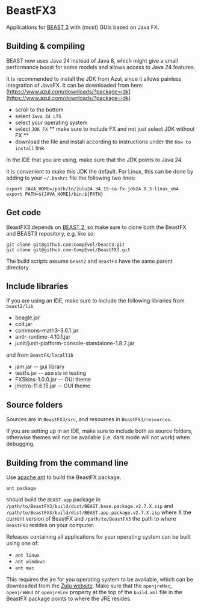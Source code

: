 # BeastFX3

Applications for [BEAST 3](https://github.com/CompEvol/beast2/) with (most) GUIs based on Java FX.

## Building & compiling

BEAST now uses Java 24 instead of Java 8, which might give a small performance boost for some models and allows access to Java 24 features.

It is recommended to install the JDK from Azul, since it allows painless integration of JavaFX. It can be downloaded from here: [https://www.azul.com/downloads/?package=jdk](https://www.azul.com/downloads/?package=jdk)

* scroll to the bottom
* select `Java 24 LTS`
* select your operating system
* select `JDK FX` ** make sure to include FX and not just select JDK without FX **
* download the file and install according to instructions under the `How to install` link.

In the IDE that you are using, make sure that the JDK points to Java 24.

It is convenient to make this JDK the default. For Linux, this can be done by adding to your `~/.bashrc` file the following two lines:

```
export JAVA_HOME=/path/to/zulu24.34.19-ca-fx-jdk24.0.3-linux_x64
export PATH=${JAVA_HOME}/bin:${PATH}
```

## Get code

BeastFX3 depends on [BEAST 2](https://github.com/CompEvol/beast2/), so make sure to clone both the BeastFX and BEAST3 repository, e.g. like so:

```
git clone git@github.com:CompEvol/beast3.git
git clone git@github.com:CompEvol/BeastFX3.git
```

The build scripts assume `beast2` and `BeastFX` have the same parent directory.

## Include libraries

If you are using an IDE, make sure to include the following libraries from `beast2/lib`

* beagle.jar		
* colt.jar		
* commons-math3-3.6.1.jar		
* antlr-runtime-4.10.1.jar	
* junit/junit-platform-console-standalone-1.8.2.jar

and from `BeastFX/locallib`

* jam.jar -- gui library
* testfx.jar -- assists in testing
* FXSkins-1.0.0.jar -- GUI theme
* jmetro-11.6.15.jar -- GUI theme


## Source folders

Sources are in `BeastFX3/src`, and resources in `BeastFX3/resources`.

If you are setting up in an IDE, make sure to include both as source folders, otherwise themes will not be available (i.e. dark mode will not work) when debugging.

## Building from the command line

Use [apache ant](https://ant.apache.org/) to build the BeastFX package.

`ant package`

should build the `BEAST.app` package in `/path/to/BeastFX3/build/dist/BEAST.base.package.v2.7.X.zip` and `/path/to/BeastFX3/build/dist/BEAST.app.package.v2.7.X.zip` where X the current version of BeastFX and `/path/to/BeastFX3` the path to where `BeastFX3` resides on your computer.

Releases containing all applications for your operating system can be built using one of:

* `ant linux`
* `ant windows`
* `ant mac`

This requires the jre for you operating system to be available, which can be downloaded from the [Zulu website](https://www.azul.com/downloads/). 
Make sure that the `openjreMac`, `openjreWnd` or `openjreLnx` property at the top of the `build.xml` file in the BeastFX package points to where the JRE resides.
